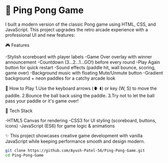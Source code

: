 # 🏓 Ping Pong Game

I built a modern version of the classic Pong game using HTML, CSS, and JavaScript.
This project upgrades the retro arcade experience with a professional UI and new features:

🎮 Features

-Stylish scoreboard with player labels
-Game Over overlay with winner announcement
-Countdown (3…2…1…GO!) before every round
-Play Again button for quick restart
-Sound effects (paddle hit, wall bounce, scoring, game over)
-Background music with floating Mute/Unmute button
-Gradient background + neon paddles for a catchy arcade look

🚀 How to Play
1.Use the keyboard arrows (⬆️ ⬇️) or key (W, S) to move the paddle.
2.Bounce the ball back using the paddle.
3.Try not to let the ball pass your paddle or it's game over!

🚀 Tech Stack

-HTML5 Canvas for rendering
-CSS3 for UI styling (scoreboard, buttons, icons)
-JavaScript (ES6) for game logic & animations

✨ This project showcases creative game development with vanilla JavaScript while keeping performance smooth and design modern.

   ```bash
   git clone https://github.com/Ayush-Patel-56/Ping-Pong-Game.git
   cd Ping-Pong-Game


